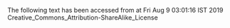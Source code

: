 The following text has been accessed from at Fri Aug 9 03:01:16 IST 2019
Creative_Commons_Attribution-ShareAlike_License
